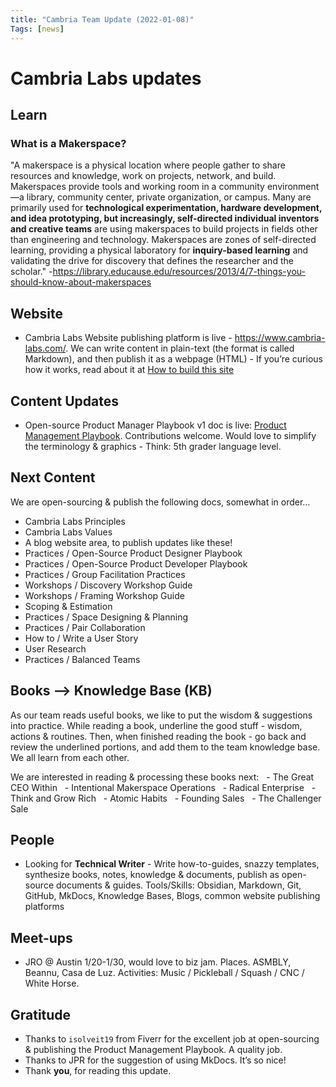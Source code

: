 ```yaml
---
title: "Cambria Team Update (2022-01-08)"
Tags: [news]
---
```

# Cambria Labs updates

## Learn
### What is a Makerspace? 
"A makerspace is a physical location where people gather to share resources and knowledge, work on projects, network, and build. Makerspaces provide tools and working room in a community environment—a library, community center, private organization, or campus. Many are primarily used for **technological experimentation, hardware development, and idea prototyping, but increasingly, self-directed individual inventors and creative teams** are using makerspaces to build projects in fields other than engineering and technology. Makerspaces are zones of self-directed learning, providing a physical laboratory for **inquiry-based learning** and validating the drive for discovery that defines the researcher and the scholar."  -https://library.educause.edu/resources/2013/4/7-things-you-should-know-about-makerspaces

## Website
- Cambria Labs Website publishing platform is live - https://www.cambria-labs.com/. We can write content in plain-text (the format is called Markdown), and then publish it as a webpage (HTML) - If you’re curious how it works, read about it at 
[How to build this site](../../../../../kb/how-to/build-site.md)

## Content Updates
- Open-source Product Manager Playbook v1 doc is live: [Product Management Playbook](../../../../../documentation/pm_playbook.md). Contributions welcome. Would love to simplify the terminology & graphics - Think: 5th grader language level. 

## Next Content
We are open-sourcing & publish the following docs, somewhat in order…
- Cambria Labs Principles
- Cambria Labs Values
- A blog website area, to publish updates like these!
- Practices / Open-Source Product Designer Playbook
- Practices / Open-Source Product Developer Playbook
- Practices / Group Facilitation Practices
- Workshops / Discovery Workshop Guide
- Workshops / Framing Workshop Guide
- Scoping & Estimation
- Practices / Space Designing & Planning
- Practices / Pair Collaboration
- How to / Write a User Story
- User Research
- Practices / Balanced Teams

## Books —> Knowledge Base (KB)
As our team reads useful books, we like to put the wisdom & suggestions into practice. While reading a book, underline the good stuff - wisdom, actions & routines. Then, when finished reading the book - go back and review the underlined portions, and add them to the team knowledge base. We all learn from each other. 

We are interested in reading & processing these books next:
  - The Great CEO Within
  - Intentional Makerspace Operations
  - Radical Enterprise
  - Think and Grow Rich
  - Atomic Habits
  - Founding Sales
  - The Challenger Sale

## People
- Looking for **Technical Writer** - Write how-to-guides, snazzy templates, synthesize books, notes, knowledge & documents, publish as open-source documents & guides. Tools/Skills: Obsidian, Markdown, Git, GitHub, MkDocs, Knowledge Bases, Blogs, common website publishing platforms

## Meet-ups
- JRO @ Austin 1/20-1/30, would love to biz jam. Places. ASMBLY, Beannu, Casa de Luz. Activities: Music / Pickleball / Squash / CNC / White Horse. 


## Gratitude
- Thanks to `isolveit19` from Fiverr for the excellent job at open-sourcing & publishing the Product Management Playbook. A quality job. 
- Thanks to JPR for the suggestion of using MkDocs. It’s so nice!
- Thank **you**, for reading this update. 